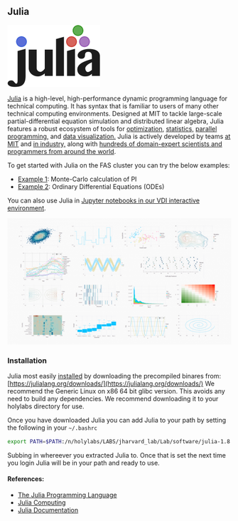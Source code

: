 ## Julia

![Julia Logo](Images/julia-logo.png)

[Julia](https://en.wikipedia.org/wiki/Julia_(programming_language)) is a high-level, high-performance dynamic programming language for technical computing. It has syntax that is familiar to users of many other technical computing environments. Designed at MIT to tackle large-scale partial-differential equation simulation and distributed linear algebra, Julia features a robust ecosystem of tools for
[optimization,](https://www.juliaopt.org/)
[statistics,](https://juliastats.github.io/)
[parallel programming,](https://julia.mit.edu/#parallel) and 
[data visualization.](https://juliaplots.github.io/)
Julia is actively developed by teams
[at MIT](https://julia.mit.edu/) and 
[in industry,](https://juliacomputing.com/) along with 
[hundreds of domain-expert scientists and programmers from around the world](https://github.com/JuliaLang/julia/graphs/contributors).

To get started with Julia on the FAS cluster you can try the below examples:

* [Example 1](Example1): Monte-Carlo calculation of PI
* [Example 2](Example2): Ordinary Differential Equations (ODEs)

You can also use Julia in [Jupyter notebooks in our VDI interactive environment](Notebook.md).

![Gadfly Demo](Images/gadfly-demo.png)

### Installation
Julia most easily [installed](https://docs.julialang.org/en/v1/manual/getting-started/) by downloading the precompiled binares from: [https://julialang.org/downloads/](https://julialang.org/downloads/) We recommend the Generic Linux on x86 64 bit glibc version. This avoids any need to build any dependencies. We recommend downloading it to your holylabs directory for use.

Once you have downloaded Julia you can add Julia to your path by setting the following in your <code>~/.bashrc</code>

```bash
export PATH=$PATH:/n/holylabs/LABS/jharvard_lab/Lab/software/julia-1.8.5/bin
```

Subbing in whereever you extracted Julia to. Once that is set the next time you login Julia will be in your path and ready to use.



#### References:

* [The Julia Programming Language](https://julialang.org/)
* [Julia Computing](https://juliacomputing.com/)
* [Julia Documentation](https://docs.julialang.org/en/v1/)


